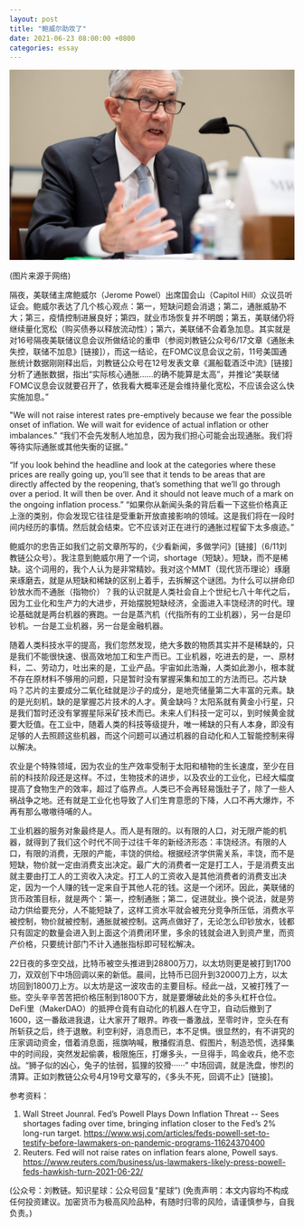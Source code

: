 ```yaml
---
layout: post
title: "鲍威尔助攻了"
date: 2021-06-23 08:00:00 +0800
categories: essay
---
```


![](/images/2021/20210623.jpg)

(图片来源于网络)

隔夜，美联储主席鲍威尔（Jerome Powel）出席国会山（Capitol Hill）众议员听证会。鲍威尔表达了几个核心观点：第一，短缺问题会消退；第二，通胀威胁不大；第三，疫情控制进展良好；第四，就业市场恢复并不明朗；第五，美联储仍将继续量化宽松（购买债券以释放流动性）；第六，美联储不会着急加息。其实就是对16号隔夜美联储议息会议所做结论的重申（参阅刘教链公众号6/17文章《通胀未失控，联储不加息》[链接]），而这一结论，在FOMC议息会议之前，11号美国通胀统计数据刚刚释出后，刘教链公众号在12号发表文章《漏船载酒泛中流》[链接]分析了通胀数据，指出“实际核心通胀……的确不能算是太高”，并推论“美联储FOMC议息会议就要召开了，依我看大概率还是会维持量化宽松，不应该会这么快实施加息。”

"We will not raise interest rates pre-emptively because we fear the possible onset of inflation. We will wait for evidence of actual inflation or other imbalances."
“我们不会先发制人地加息，因为我们担心可能会出现通胀。我们将等待实际通胀或其他失衡的证据。”

“If you look behind the headline and look at the categories where these prices are really going up, you’ll see that it tends to be areas that are directly affected by the reopening, that’s something that we’ll go through over a period. It will then be over. And it should not leave much of a mark on the ongoing inflation process.”
“如果你从新闻头条的背后看一下这些价格真正上涨的类别，你会发现它往往是受重新开放直接影响的领域。这是我们将在一段时间内经历的事情。然后就会结束。它不应该对正在进行的通胀过程留下太多痕迹。”

鲍威尔的忠告正如我们之前文章所写的，《少看新闻，多做学问》[链接]（6/11刘教链公众号）。我注意到鲍威尔用了一个词，shortage（短缺）。短缺，而不是稀缺。这个词用的，我个人认为是非常精妙。我对这个MMT（现代货币理论）琢磨来琢磨去，就是从短缺和稀缺的区别上着手，去拆解这个谜团。为什么可以拼命印钞放水而不通胀（指物价）？我的认识就是人类社会自上个世纪七八十年代之后，因为工业化和生产力的大进步，开始摆脱短缺经济，全面进入丰饶经济的时代。理论基础就是两台机器的赛跑。一台是蒸汽机（代指所有的工业机器），另一台是印钞机。一台是工业机器，另一台是金融机器。

随着人类科技水平的提高，我们忽然发现，绝大多数的物质其实并不是稀缺的，只是我们不能很快速、很高效地加工和生产而已。工业机器，吃进去的是，一、原材料，二、劳动力，吐出来的是，工业产品。宇宙如此浩瀚，人类如此渺小，根本就不存在原材料不够用的问题，只是暂时没有掌握采集和加工的方法而已。芯片缺吗？芯片的主要成分二氧化硅就是沙子的成分，是地壳储量第二大丰富的元素。缺的是光刻机，缺的是掌握芯片技术的人才。黄金缺吗？太阳系就有黄金小行星，只是我们暂时还没有掌握星际采矿技术而已。未来人们科技一定可以，到时候黄金就要大贬值。在工业中，随着人类的科技等级提升，唯一稀缺的只有人本身，即没有足够的人去照顾这些机器，而这个问题可以通过机器的自动化和人工智能控制来得以解决。

农业是个特殊领域，因为农业的生产效率受制于太阳和植物的生长速度，至少在目前的科技阶段还是这样。不过，生物技术的进步，以及农业的工业化，已经大幅度提高了食物生产的效率，超过了临界点。人类已不会再轻易饿肚子了，除了一些人祸战争之地。还有就是工业化也导致了人们生育意愿的下降，人口不再大爆炸，不再有那么嗷嗷待哺的人。

工业机器的服务对象最终是人。而人是有限的。以有限的人口，对无限产能的机器，就得到了我们这个时代不同于过往千年的新经济形态：丰饶经济。有限的人口，有限的消费，无限的产能，丰饶的供给。根据经济学供需关系，丰饶，而不是短缺，物价就一定由消费支出决定。最广大的消费者一定是打工人，于是消费支出就主要由打工人的工资收入决定。打工人的工资收入是其他消费者的消费支出决定，因为一个人赚的钱一定来自于其他人花的钱。这是一个闭环。因此，美联储的货币政策目标，就是两个：第一，控制通胀；第二，促进就业。换个说法，就是劳动力供给要充分，人不能短缺了，这样工资水平就会被充分竞争所压低，消费水平被控制，物价就被控制，通胀就被控制。这两点做好了，无论怎么印钞放水，钱都只有固定的数量会进入到上面这个消费闭环里，多余的钱就会进入到资产里，而资产价格，只要统计部门不计入通胀指标即可轻松解决。

22日夜的多空交战，比特币被空头推进到28800万刀，以太坊则更是被打到1700刀，双双创下中场回调以来的新低。晨间，比特币已回升到32000刀上方，以太坊回到1800刀上方。以太坊是这一波攻击的主要目标。经此一战，又被打残了一些。空头辛辛苦苦把价格压制到1800下方，就是要爆破此处的多头杠杆仓位。DeFi里（MakerDAO）的抵押仓竟有自动化的机器人在守卫，自动后撤到了1600，这一番敌进我退，让大家开了眼界。昨夜一番激战，至零时许，空头在有所斩获之后，终于退散。利空利好，消息而已，本不足惧。很显然的，有不讲究的庄家调动资金，借着消息面，摇旗呐喊，散播假消息、假图片，制造恐慌，选择集中的时间段，突然发起偷袭，极限施压，打爆多头，一旦得手，鸣金收兵，绝不恋战。“狮子似的凶心，兔子的怯弱，狐狸的狡猾······” 中场回调，就是洗盘，惨烈的清算。正如刘教链公众号4月19号文章写的，《多头不死，回调不止》[链接]。

参考资料：
1. Wall Street Jounral. Fed’s Powell Plays Down Inflation Threat -- Sees shortages fading over time, bringing inflation closer to the Fed’s 2% long-run target. https://www.wsj.com/articles/feds-powell-set-to-testify-before-lawmakers-on-pandemic-programs-11624370400
2. Reuters. Fed will not raise rates on inflation fears alone, Powell says. https://www.reuters.com/business/us-lawmakers-likely-press-powell-feds-hawkish-turn-2021-06-22/

(公众号：刘教链。知识星球：公众号回复“星球”)
(免责声明：本文内容均不构成任何投资建议。加密货币为极高风险品种，有随时归零的风险，请谨慎参与，自我负责。)
